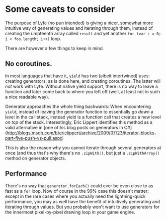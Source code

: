 # Some caveats to consider

The purpose of Lyfe (no pun intended) is giving a nicer, somewhat more intuitive way of generating
values and iterating through them, instead of creating the umpteenth array called `result` and yet
another `for (var i = 0; i < foo.length; i++)` loop.

There are however a few things to keep in mind.

## No coroutines.

In most languages that have it, `yield` has two (albeit intertwined) uses: creating generators, as
is done here, and creating coroutines. The latter will *not* work with Lyfe. Without native yield
support, there is no way to leave a function and later come back to where you left off (well, at
least not in such a nice readable way).

Generator approaches the whole thing backwards: When encountering `yield`, instead of leaving the
generator function to essentially go *down* a level in the call stack, instead yield is a function
call that creates a new level *on top* of the stack. Interestingly, Eric Lippert identifies this
method as a valid alternative in [one of his blog posts on generators in C#]
(http://blogs.msdn.com/b/ericlippert/archive/2009/07/23/iterator-blocks-part-five-push-vs-pull.aspx)

This is also the reason why you cannot iterate through several generators at once (and thus that's
why there's no `.zipWith()`, but just a `.zipWithArray()` method on generator objects.

## Performance

There's no way that `generator.forEach()` could ever be even close to as fast as a `for` loop. Now
of course in the 99% case this doesn't matter; except in the rare cases where you actually need the
lightning-quick performance, you may as well have the benefit of intuitively generating and
iterating through values. But you probably won't want to use generators for the innermost
pixel-by-pixel drawing loop in your game engine.